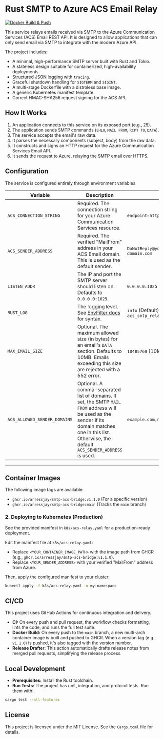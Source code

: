 # Rust SMTP to Azure ACS Email Relay

[![Docker Build & Push](https://github.com/ArrEssJay/smtp-acs-bridge/actions/workflows/docker.yml/badge.svg)](https://github.com/ArrEssJay/smtp-acs-bridge/actions/workflows/docker.yml)

This service relays emails received via SMTP to the Azure Communication Services (ACS) Email REST API. It is designed to allow applications that can only send email via SMTP to integrate with the modern Azure API.

The project includes:

- A minimal, high-performance SMTP server built with Rust and Tokio.
- A stateless design suitable for containerized, high-availability deployments.
- Structured JSON logging with `tracing`.
- Graceful shutdown handling for `SIGTERM` and `SIGINT`.
- A multi-stage Dockerfile with a distroless base image.
- A generic Kubernetes manifest template.
- Correct HMAC-SHA256 request signing for the ACS API.

## How It Works

1. An application connects to this service on its exposed port (e.g., 25).
2. The application sends SMTP commands (`EHLO`, `MAIL FROM`, `RCPT TO`, `DATA`).
3. The service accepts the email's raw data.
4. It parses the necessary components (subject, body) from the raw data.
5. It constructs and signs an HTTP request for the Azure Communication Services Email API.
6. It sends the request to Azure, relaying the SMTP email over HTTPS.

## Configuration

The service is configured entirely through environment variables.

| Variable                     | Description                                                                                                                                                    | Example                                       |
|------------------------------|----------------------------------------------------------------------------------------------------------------------------------------------------------------|-----------------------------------------------|
| `ACS_CONNECTION_STRING`      | Required. The connection string for your Azure Communication Services resource.                                                                                | `endpoint=https://...;accesskey=...`          |
| `ACS_SENDER_ADDRESS`         | Required. The verified "MailFrom" address in your ACS Email domain. This is used as the default sender.                                                          | `DoNotReply@your-verified-domain.com`         |
| `LISTEN_ADDR`                | The IP and port the SMTP server should listen on. Defaults to `0.0.0.0:1025`.                                                                                    | `0.0.0.0:1025`                                |
| `RUST_LOG`                   | The logging level. See [EnvFilter docs](https://docs.rs/tracing-subscriber/latest/tracing_subscriber/filter/struct.EnvFilter.html) for syntax.                    | `info` (Default), `acs_smtp_relay=debug,warn` |
| `MAX_EMAIL_SIZE`             | Optional. The maximum allowed size (in bytes) for an email's `DATA` section. Defaults to 10MB. Emails exceeding this size are rejected with a 552 error.           | `10485760` (10MB)                             |
| `ACS_ALLOWED_SENDER_DOMAINS` | Optional. A comma-separated list of domains. If set, the SMTP `MAIL FROM` address will be used as the sender if its domain matches one in this list. Otherwise, the default `ACS_SENDER_ADDRESS` is used. | `example.com,notify.example.com`              |

---

## Container Images

The following image tags are available:

- `ghcr.io/arressjay/smtp-acs-bridge:v1.1.0` (For a specific version)
- `ghcr.io/arressjay/smtp-acs-bridge:main` (Tracks the `main` branch)

### 2. Deploying to Kubernetes (Production)

See the provided manifest in `k8s/acs-relay.yaml` for a production-ready deployment.

Edit the manifest file at `k8s/acs-relay.yaml`:

- Replace `<YOUR_CONTAINER_IMAGE_PATH>` with the image path from GHCR (e.g., `ghcr.io/arressjay/smtp-acs-bridge:v1.1.0`).
- Replace `<YOUR_SENDER_ADDRESS>` with your verified "MailFrom" address from Azure.

Then, apply the configured manifest to your cluster:

```bash
kubectl apply -f k8s/acs-relay.yaml -n my-namespace
```

## CI/CD

This project uses GitHub Actions for continuous integration and delivery.

- **CI:** On every push and pull request, the workflow checks formatting, lints the code, and runs the full test suite.
- **Docker Build:** On every push to the `main` branch, a new multi-arch container image is built and pushed to GHCR. When a version tag (e.g., `v1.1.0`) is pushed, it's also tagged with the version number.
- **Release Drafter:** This action automatically drafts release notes from merged pull requests, simplifying the release process.

## Local Development

- **Prerequisites:** Install the Rust toolchain.
- **Run Tests:** The project has unit, integration, and protocol tests. Run them with:

```bash
cargo test --all-features
```

## License

This project is licensed under the MIT License. See the `Cargo.toml` file for details.
